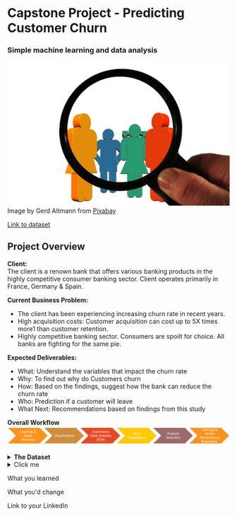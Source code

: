 # Capstone Project - Predicting Customer Churn

### Simple machine learning and data analysis 

![customer image](https://github.com/Amandazhou04/SCTP-2024-Data-Analysis/blob/main/customer-563967_1280.jpg?raw=true)
Image by Gerd Altmann from [Pixabay](https://pixabay.com//?utm_source=link-attribution&utm_medium=referral&utm_campaign=image&utm_content=660085)

[Link to dataset](https://www.kaggle.com/datasets/shubhammeshram579/bank-customer-churn-prediction/data)

## <b>Project Overview</b>

<b>Client: </b> <br>
The client is a renown bank that offers various banking products in the highly competitive consumer banking sector. Client operates primarily in France, Germany & Spain.

<b>Current Business Problem: </b>
+ The client has been experiencing increasing churn rate in recent years.
+ High acquisition costs: Customer acquisition can cost up to 5X times more1 than customer retention.
+ Highly competitive banking sector. Consumers are spoilt for choice. All banks are fighting for the same pie.

<b>Expected Deliverables: </b> <br>
+ What: Understand the variables that impact the churn rate
+ Why: To find out why do Customers churn
+ How: Based on the findings, suggest how the bank can reduce the churn rate
+ Who: Prediction if a customer will leave
+ What Next: Recommendations based on findings from this study

<b> Overall Workflow </b>
![workflow](https://github.com/Amandazhou04/SCTP-2024-Data-Analysis/blob/fa4aa47c1228fb355fcd2809acd6b3c192895406/Project%20workflow.png)

<details>
<summary><b>The Dataset</b></summary>

The dataset contains 14 columns, 10,002 records. 
It includes the following attributes:

- Customer ID: A unique identifier for each customer
- Surname: The customer's surname or last name
- Credit Score: A numerical value representing the customer's credit score
- Geography: The country where the customer resides (France, Spain or Germany)
- Gender: The customer's gender (Male or Female)
- Age: The customer's age.
- Tenure: The number of years the customer has been with the bank
- Balance: The customer's account balance
- NumOfProducts: The number of bank products the customer uses (e.g., savings account, credit card)
- HasCrCard: Whether the customer has a credit card (1 = yes, 0 = no)
- IsActiveMember: Whether the customer is an active member (1 = yes, 0 = no)
- EstimatedSalary: The estimated salary of the customer
- Exited: Whether the customer has churned (1 = yes, 0 = no)

</details>


<details>
  <summary>Click me</summary>
  
  ### Heading
  1. Foo
  2. Bar
     * Baz
     * Qux


</details>

What you learned

What you'd change

Link to your LinkedIn

